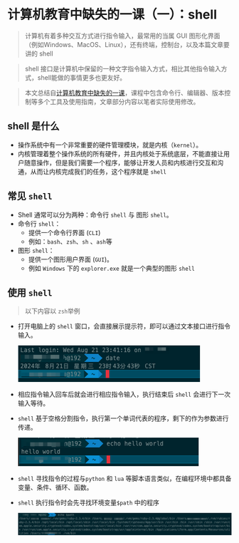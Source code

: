 #  计算机教育中缺失的一课（一）：shell
> 计算机有着多种交互方式进行指令输入，最常用的当属 GUI 图形化界面（例如Windows、MacOS、Linux），还有终端，控制台，以及本篇文章要讲的 shell

> shell 接口是计算机中保留的一种文字指令输入方式，相比其他指令输入方式，shell能做的事情更多也更友好。

> 本文总结自[计算机教育中缺失的一课](https://missing-semester-cn.github.io)，课程中包含命令行、编辑器、版本控制等多个工具及使用指南，文章部分内容以笔者实际使用修改。

## shell 是什么
* 操作系统中有一个非常重要的硬件管理模块，就是内核（`kernel`）。
* 内核管理着整个操作系统的所有硬件，并且内核处于系统底层，不能直接让用户随意操作，但是我们需要一个程序，能够让开发人员和内核进行交互和沟通，从而让内核完成我们的任务，这个程序就是 `shell`

## 常见 `shell`
* Shell 通常可以分为两种：命令行 `shell` 与 图形 `shell`。
* 命令行 `shell`：
	* 提供一个命令行界面 (`CLI`)
	* 例如：`bash`、`zsh`、`sh` 、`ash`等
* 图形 `shell`：
	* 提供一个图形用户界面 (`GUI`)。
	* 例如 `Windows` 下的 `explorer.exe` 就是一个典型的图形 `shell`

## 使用 `shell`

> 以下内容以 `zsh`举例 

* 打开电脑上的 `shell` 窗口，会直接展示提示符，即可以通过文本接口进行指令输入。

	![](../images/shell/1.png)

* 相应指令输入回车后就会进行相应指令输入，执行结束后 `shell` 会进行下一次输入等待。
* `shell` 基于空格分割指令，执行第一个单词代表的程序，剩下的作为参数进行传递。
	
	![](../images/shell/2.png)
* `shell` 寻找指令的过程与`python` 和 `lua` 等脚本语言类似，在编程环境中都具备变量、条件、循环、函数。
* `shell` 执行指令时会先寻找环境变量`$path` 中的程序

	![](../images/shell/3.png)
